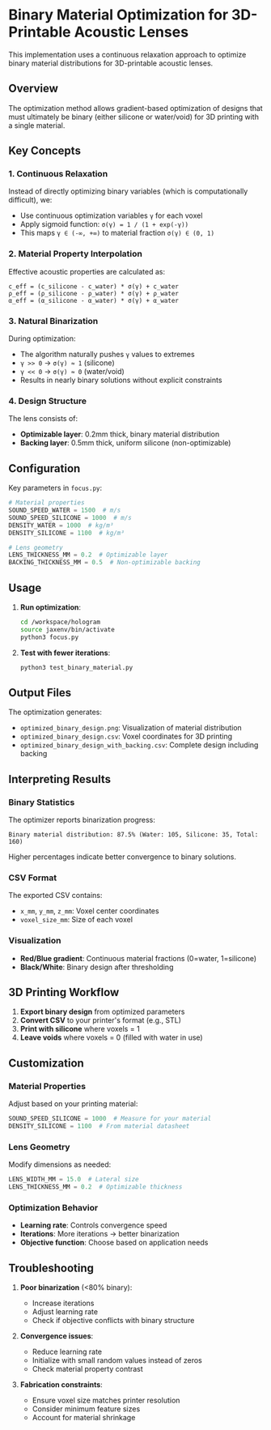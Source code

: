 # Binary Material Optimization for 3D-Printable Acoustic Lenses

This implementation uses a continuous relaxation approach to optimize binary material distributions for 3D-printable acoustic lenses.

## Overview

The optimization method allows gradient-based optimization of designs that must ultimately be binary (either silicone or water/void) for 3D printing with a single material.

## Key Concepts

### 1. Continuous Relaxation

Instead of directly optimizing binary variables (which is computationally difficult), we:
- Use continuous optimization variables `γ` for each voxel
- Apply sigmoid function: `σ(γ) = 1 / (1 + exp(-γ))`
- This maps `γ ∈ (-∞, +∞)` to material fraction `σ(γ) ∈ (0, 1)`

### 2. Material Property Interpolation

Effective acoustic properties are calculated as:
```
c_eff = (c_silicone - c_water) * σ(γ) + c_water
ρ_eff = (ρ_silicone - ρ_water) * σ(γ) + ρ_water  
α_eff = (α_silicone - α_water) * σ(γ) + α_water
```

### 3. Natural Binarization

During optimization:
- The algorithm naturally pushes `γ` values to extremes
- `γ >> 0` → `σ(γ) ≈ 1` (silicone)
- `γ << 0` → `σ(γ) ≈ 0` (water/void)
- Results in nearly binary solutions without explicit constraints

### 4. Design Structure

The lens consists of:
- **Optimizable layer**: 0.2mm thick, binary material distribution
- **Backing layer**: 0.5mm thick, uniform silicone (non-optimizable)

## Configuration

Key parameters in `focus.py`:
```python
# Material properties
SOUND_SPEED_WATER = 1500  # m/s
SOUND_SPEED_SILICONE = 1000  # m/s
DENSITY_WATER = 1000  # kg/m³
DENSITY_SILICONE = 1100  # kg/m³

# Lens geometry
LENS_THICKNESS_MM = 0.2  # Optimizable layer
BACKING_THICKNESS_MM = 0.5  # Non-optimizable backing
```

## Usage

1. **Run optimization**:
   ```bash
   cd /workspace/hologram
   source jaxenv/bin/activate
   python3 focus.py
   ```

2. **Test with fewer iterations**:
   ```bash
   python3 test_binary_material.py
   ```

## Output Files

The optimization generates:
- `optimized_binary_design.png`: Visualization of material distribution
- `optimized_binary_design.csv`: Voxel coordinates for 3D printing
- `optimized_binary_design_with_backing.csv`: Complete design including backing

## Interpreting Results

### Binary Statistics
The optimizer reports binarization progress:
```
Binary material distribution: 87.5% (Water: 105, Silicone: 35, Total: 160)
```

Higher percentages indicate better convergence to binary solutions.

### CSV Format
The exported CSV contains:
- `x_mm`, `y_mm`, `z_mm`: Voxel center coordinates
- `voxel_size_mm`: Size of each voxel

### Visualization
- **Red/Blue gradient**: Continuous material fractions (0=water, 1=silicone)
- **Black/White**: Binary design after thresholding

## 3D Printing Workflow

1. **Export binary design** from optimized parameters
2. **Convert CSV** to your printer's format (e.g., STL)
3. **Print with silicone** where voxels = 1
4. **Leave voids** where voxels = 0 (filled with water in use)

## Customization

### Material Properties
Adjust based on your printing material:
```python
SOUND_SPEED_SILICONE = 1000  # Measure for your material
DENSITY_SILICONE = 1100  # From material datasheet
```

### Lens Geometry
Modify dimensions as needed:
```python
LENS_WIDTH_MM = 15.0  # Lateral size
LENS_THICKNESS_MM = 0.2  # Optimizable thickness
```

### Optimization Behavior
- **Learning rate**: Controls convergence speed
- **Iterations**: More iterations → better binarization
- **Objective function**: Choose based on application needs

## Troubleshooting

1. **Poor binarization** (<80% binary):
   - Increase iterations
   - Adjust learning rate
   - Check if objective conflicts with binary structure

2. **Convergence issues**:
   - Reduce learning rate
   - Initialize with small random values instead of zeros
   - Check material property contrast

3. **Fabrication constraints**:
   - Ensure voxel size matches printer resolution
   - Consider minimum feature sizes
   - Account for material shrinkage 